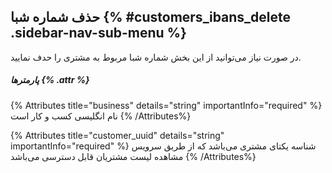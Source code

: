 ## حذف شماره شبا {% #customers_ibans_delete  .sidebar-nav-sub-menu %}
در صورت نیاز می‌توانید از این بخش شماره شبا مربوط به مشتری را حدف نمایید.

##### پارمترها {% .attr %}

{% Attributes title="business" details="string" importantInfo="required" %}
نام انگلیسی کسب و کار است
{% /Attributes%}

{% Attributes title="customer_uuid" details="string" importantInfo="required" %}
شناسه یکتای مشتری می‌باشد که از طریق سرویس مشاهده لیست مشتریان قابل دسترسی می‌باشد
{% /Attributes%}

